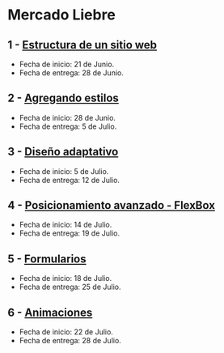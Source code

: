 # Mercado Liebre

## 1 - [Estructura de un sitio web](https://github.com/YR-Johnson/)

- Fecha de inicio:  21 de Junio.
- Fecha de entrega:  28 de Junio.

## 2 - [Agregando estilos](https://github.com/YR-Johnson/)

- Fecha de inicio:  28 de Junio.
- Fecha de entrega:  5 de Julio.

## 3 - [Diseño adaptativo](https://github.com/YR-Johnson/)

- Fecha de inicio:  5 de Julio.
- Fecha de entrega:  12 de Julio.

## 4 - [Posicionamiento avanzado - FlexBox](https://github.com/YR-Johnson/)

- Fecha de inicio:  14 de Julio.
- Fecha de entrega:  19 de Julio.

## 5 - [Formularios](https://github.com/YR-Johnson/)

- Fecha de inicio:  18 de Julio.
- Fecha de entrega:  25 de Julio.

## 6 - [Animaciones](https://github.com/YR-Johnson/)

- Fecha de inicio:  22 de Julio.
- Fecha de entrega:  28 de Julio.
